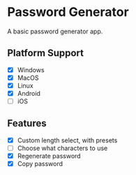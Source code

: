 # Password Generator

A basic password generator app.

## Platform Support

- [x] Windows
- [x] MacOS
- [x] Linux
- [x] Android
- [ ] iOS

## Features

- [x] Custom length select, with presets
- [ ] Choose what characters to use
- [x] Regenerate password
- [x] Copy password
